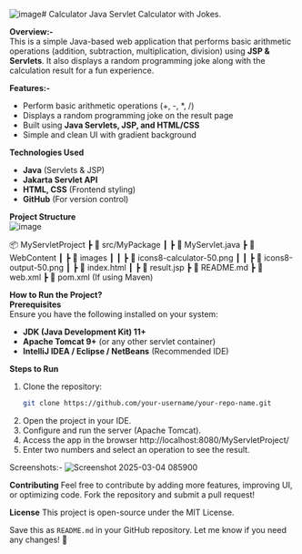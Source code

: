 ![image](https://github.com/user-attachments/assets/87404fb5-b9ed-4737-9ab6-539f37e8d083)# Calculator
Java Servlet Calculator with Jokes.

**Overview:-**  
This is a simple Java-based web application that performs basic arithmetic operations (addition, subtraction, multiplication, division) using **JSP & Servlets**. It also displays a random programming joke along with the calculation result for a fun experience.  

**Features:-**
- Perform basic arithmetic operations (+, -, *, /)  
- Displays a random programming joke on the result page  
- Built using **Java Servlets, JSP, and HTML/CSS**  
- Simple and clean UI with gradient background  

**Technologies Used**  
- **Java** (Servlets & JSP)  
- **Jakarta Servlet API**  
- **HTML, CSS** (Frontend styling)  
- **GitHub** (For version control)  

**Project Structure**  
![image](https://github.com/user-attachments/assets/8f8d2ac8-2d69-4db2-924b-8c1db19428f3)

📦 MyServletProject
┣ 📂 src/MyPackage
┃ ┣ 📜 MyServlet.java
┣ 📂 WebContent
┃ ┣ 📂 images
┃ ┃ ┣ 📜 icons8-calculator-50.png
┃ ┃ ┣ 📜 icons8-output-50.png
┃ ┣ 📜 index.html
┃ ┣ 📜 result.jsp
┣ 📜 README.md
┣ 📜 web.xml
┣ 📜 pom.xml (If using Maven)



**How to Run the Project?**  
**Prerequisites**  
Ensure you have the following installed on your system:  
- **JDK (Java Development Kit) 11+**  
- **Apache Tomcat 9+** (or any other servlet container)  
- **IntelliJ IDEA / Eclipse / NetBeans** (Recommended IDE)  

**Steps to Run**  
1. Clone the repository:  
   ```bash
   git clone https://github.com/your-username/your-repo-name.git
2. Open the project in your IDE.
3. Configure and run the server (Apache Tomcat).
4. Access the app in the browser
   http://localhost:8080/MyServletProject/
5. Enter two numbers and select an operation to see the result.

Screenshots:-
![Screenshot 2025-03-04 085900](https://github.com/user-attachments/assets/8f087581-e417-42c2-93cf-ad644b1c8552)

**Contributing**
Feel free to contribute by adding more features, improving UI, or optimizing code. Fork the repository and submit a pull request!

**License**
This project is open-source under the MIT License.

Save this as `README.md` in your GitHub repository. Let me know if you need any changes! 🚀
